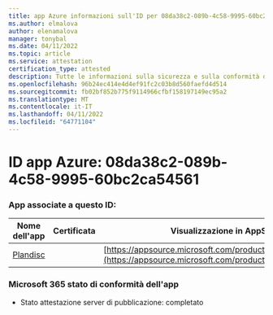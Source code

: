 ```yaml
---
title: app Azure informazioni sull'ID per 08da38c2-089b-4c58-9995-60bc2ca54561
ms.author: elmalova
author: elenamalova
manager: tonybal
ms.date: 04/11/2022
ms.topic: article
ms.service: attestation
certification_type: attested
description: Tutte le informazioni sulla sicurezza e sulla conformità disponibili per 08da38c2-089b-4c58-9995-60bc2ca54561.
ms.openlocfilehash: 96b24ec414e4d4ef91fc2c03b8d560faefd4d514
ms.sourcegitcommit: fb02bf852b775f9114966cfbf158197149ec95a2
ms.translationtype: MT
ms.contentlocale: it-IT
ms.lasthandoff: 04/11/2022
ms.locfileid: "64771104"
---
```

# <a name="azure-app-id-08da38c2-089b-4c58-9995-60bc2ca54561"></a>ID app Azure: 08da38c2-089b-4c58-9995-60bc2ca54561


### <a name="apps-associated-with-this-id"></a>App associate a questo ID:
| **Nome dell'app** | **Certificata** | **Visualizzazione in AppSource** |
|--------------|---------------|-----------------------|
| [Plandisc](../forward/WA200003869.md) |  | [https://appsource.microsoft.com/product/office/WA200003869](https://appsource.microsoft.com/product/office/WA200003869) |

### <a name="microsoft-365-app-compliance-status"></a>Microsoft 365 stato di conformità dell'app
- Stato attestazione server di pubblicazione: completato
